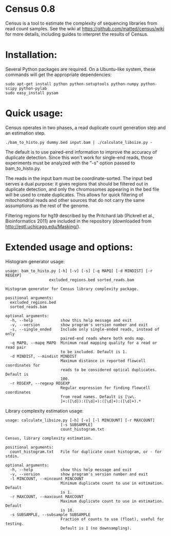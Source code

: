 Census 0.8
==============

Census is a tool to estimate the complexity of sequencing libraries
from read count samples.  See the wiki at
https://github.com/matted/census/wiki for more details, including
guides to interpret the results of Census.

Installation:
==

Several Python packages are required.  On a Ubuntu-like system, these
commands will get the appropriate dependencies:

    sudo apt-get install python python-setuptools python-numpy python-scipy python-pylab
    sudo easy_install pysam

Quick usage:
==

Census operates in two phases, a read duplicate count generation step
and an estimation step.

    ./bam_to_histo.py dummy.bed input.bam | ./calculate_libsize.py -

The default is to use paired-end information to improve the accuracy
of duplicate detection.  Since this won't work for single-end reads,
those experiments must be analyzed with the "-s" option passed to
bam_to_histo.py.

The reads in the input bam must be coordinate-sorted.  The input bed
serves a dual purpose: it gives regions that should be filtered out in
duplicate detection, and only the chromosomes appearing in the bed
file will be used to create duplicates.  This allows for quick
filtering of mitochondrial reads and other sources that do not carry
the same assumptions as the rest of the genome.

Filtering regions for hg19 described by the Pritchard lab (Pickrell et
al., Bioinformatics 2011) are included in the repository (downloaded
from http://eqtl.uchicago.edu/Masking/).

Extended usage and options:
==

Histogram generator usage: 

    usage: bam_to_histo.py [-h] [-v] [-s] [-q MAPQ] [-d MINDIST] [-r REGEXP]
                       excluded_regions.bed sorted_reads.bam

    Histogram generator for Census library complexity package.

    positional arguments:
      excluded_regions.bed
      sorted_reads.bam

    optional arguments:
      -h, --help            show this help message and exit
      -v, --version         show program's version number and exit
      -s, --single_ended    Include only single-ended reads, instead of only
                            paired-end reads where both ends map.
      -q MAPQ, --mapq MAPQ  Minimum read mapping quality for a read or read pair
                            to be included. Default is 1.
      -d MINDIST, --mindist MINDIST
                            Maximum distance in reported flowcell coordinates for
                            reads to be considered optical duplicates. Default is
                            100.
      -r REGEXP, --regexp REGEXP
                            Regular expression for finding flowcell coordinates
                            from read names. Default is [\w\.
                            ]+:([\d]):([\d]+):([\d]+):([\d]+).*

Library complexity estimation usage:

    usage: calculate_libsize.py [-h] [-v] [-l MINCOUNT] [-r MAXCOUNT]
                            [-s SUBSAMPLE]
                            count_histogram.txt

    Census, library complexity estimation.

    positional arguments:
      count_histogram.txt   File for duplicate count histogram, or - for stdin.

    optional arguments:
      -h, --help            show this help message and exit
      -v, --version         show program's version number and exit
      -l MINCOUNT, --mincount MINCOUNT
                            Minimum duplicate count to use in estimation. Default
                            is 1.
      -r MAXCOUNT, --maxcount MAXCOUNT
                            Maximum duplicate count to use in estimation. Default
                            is 10.
      -s SUBSAMPLE, --subsample SUBSAMPLE
                            Fraction of counts to use (float), useful for testing.
                            Default is 1 (no downsampling).
